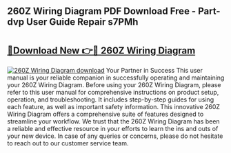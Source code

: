 ## 260Z Wiring Diagram PDF Download Free - Part-dvp User Guide Repair s7PMh

# <h2><a href="http://dfsu2z.blite.top/?on=260Z+Wiring+Diagram">🔗Download New 👉🔴 260Z Wiring Diagram</a></h2>

[![260Z Wiring Diagram download](https://i.imgur.com/lujVjoI.png)](http://dfsu2z.blite.top/?on=260Z+Wiring+Diagram)
Your Partner in Success This user manual is your reliable companion in successfully operating and maintaining your 260Z Wiring Diagram. Before using your 260Z Wiring Diagram, please refer to this user manual for comprehensive instructions on product setup, operation, and troubleshooting. It includes step-by-step guides for using each feature, as well as important safety information. This innovative 260Z Wiring Diagram offers a comprehensive suite of features designed to streamline your workflow. We trust that the 260Z Wiring Diagram has been a reliable and effective resource in your efforts to learn the ins and outs of your new device. In case of any queries or concerns, please do not hesitate to reach out to our customer service team.
